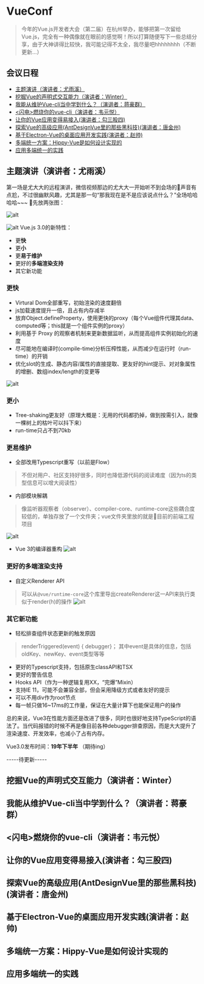 # VueConf
> 今年的Vue.js开发者大会（第二届）在杭州举办，能够把第一次留给Vue.js，完全有一种偶像就在眼前的感觉啊！所以打算随便写下一些总结分享，由于大神讲得比较快，我可能记得不太全，我尽量吧hhhhhhhh（不断更新...）
## 会议日程
* [主题演讲（演讲者：尤雨溪）](#主题演讲（演讲者：尤雨溪）)
* [挖掘Vue的声明式交互能力（演讲者：Winter）](#挖掘Vue的声明式交互能力（演讲者：Winter）)
* [我能从维护Vue-cli当中学到什么？（演讲者：蒋豪群）](#我能从维护Vue-cli当中学到什么？（演讲者：蒋豪群）)
* [<闪电>燃烧你的vue-cli（演讲者：韦元悦）](#<闪电>燃烧你的vue-cli（演讲者：韦元悦）)
* [让你的Vue应用变得易接入(演讲者：勾三股四)](#让你的Vue应用变得易接入(演讲者：勾三股四))
* [探索Vue的高级应用(AntDesignVue里的那些黑科技)(演讲者：唐金州)](#探索Vue的高级应用(AntDesignVue里的那些黑科技)(演讲者：唐金州))
* [基于Electron-Vue的桌面应用开发实践(演讲者：赵帅)](#基于Electron-Vue的桌面应用开发实践(演讲者：赵帅))
* [多端统一方案：Hippy-Vue是如何设计实现的](#多端统一方案：Hippy-Vue是如何设计实现的)
* [应用多端统一的实践](#应用多端统一的实践)




## 主题演讲（演讲者：尤雨溪）
第一场是尤大大的远程演讲，微信视频那边的尤大大一开始听不到会场的声音有点尬，不过很幽默风趣，尤其是那一句“那我现在是不是应该说点什么？”全场哈哈哈哈~~~
先放两张图：

![alt](./img/top-1-1.png)

![alt](./img/top-1-2.png)
Vue.js 3.0的新特性：
 * 更**快**
 * 更**小**
 * 更**易于维护**
 * 更好的**多端渲染支持**
 * 其它新功能

### 更快
 * Virtural Dom全部重写，初始渲染的速度翻倍
 * js加载速度提升一倍，且占有内存减半
 * 放弃Object.defineProperty，使用更快的proxy（每个Vue组件代理其data、computed等；this就是一个组件实例的proxy）
 * 利用基于 Proxy 的观察者机制来更新数据监听，从而提高组件实例初始化的速度
 * 尽可能地在编译时(compile-time)分析压榨性能，从而减少在运行时（run-time）的开销
 * 优化slot的生成、静态内容/属性的直接提取、更友好的hint提示、对对象属性的增删、数组index/length的变更等

![alt](./img/top-1-3.png)

### 更小
 * Tree-shaking更友好（原理大概是：无用的代码都扔掉，做到按需引入，就像一棵树上的枯叶可以抖下来）
 * run-time只占不到70kb

### 更易维护
 * 全部改用Typescript重写（以前是Flow）
 > 不但对用户、社区支持好很多，同时也降低源代码的阅读难度（因为ts的类型信息可以增大阅读性）
 * 内部模块解耦
 > 像监听器观察者（observer）、compiler-core、runtime-core这些耦合度较低的，单独存放了一个文件夹；vue文件夹里放的就是目前的前端工程项目

![alt](./img/top-1-4.png)

 * Vue 3的编译器重构
![alt](./img/top-1-5.png)

### 更好的多端渲染支持
 * 自定义Renderer API
 > 可以从`@vue/runtime-core`这个库里导出createRenderer这一API来执行类似于render(h)的操作
![alt](./img/top-1-6.png)

### 其它新功能
 * 轻松排查组件状态更新的触发原因
 > renderTriggered(event) { debugger}；
 > 其中event是具体的信息，包括oldKey、newKey、event类型等等
 * 更好的Typescript支持，包括原生classAPI和TSX
 * 更好的警告信息
 * Hooks API（作为一种逻辑复用XX，“完爆”Mixin）
 * 支持IE 11，可能不会兼容全部，但会采用降级方式或者友好的提示
 * 可以不用div作为root节点
 * 每一帧只做16~17ms的工作量，保证在大量计算下也能保证用户的操作

总的来说，Vue3在性能方面还是改进了很多，同时也很好地支持TypeScript的语法了。当代码报错的时候不再是像目前各种debugger排查原因，而是大大提升了渲染速度、开发效率，也减小了占有内存。

Vue3.0发布时间：**19年下半年** （期待ing）

-----待更新-----
## 挖掘Vue的声明式交互能力（演讲者：Winter）
## 我能从维护Vue-cli当中学到什么？（演讲者：蒋豪群）
## <闪电>燃烧你的vue-cli（演讲者：韦元悦）
## 让你的Vue应用变得易接入(演讲者：勾三股四)
## 探索Vue的高级应用(AntDesignVue里的那些黑科技)(演讲者：唐金州)
## 基于Electron-Vue的桌面应用开发实践(演讲者：赵帅)
## 多端统一方案：Hippy-Vue是如何设计实现的
## 应用多端统一的实践